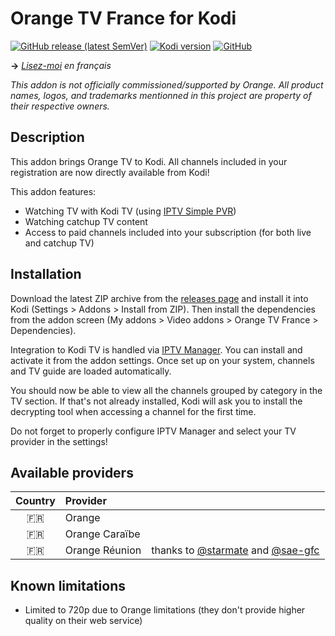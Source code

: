 # Orange TV France for Kodi
[![GitHub release (latest SemVer)](https://img.shields.io/github/v/release/f-lawe/plugin.video.orange.fr)](https://github.com/f-lawe/plugin.video.orange.fr/releases)
[![Kodi version](https://img.shields.io/badge/kodi%20version-v21-blue)](https://kodi.tv/)
[![GitHub](https://img.shields.io/github/license/f-lawe/plugin.video.orange.fr)](https://github.com/f-lawe/plugin.video.orange.fr/blob/master/LICENSE)

__→__ _[Lisez-moi](doc/README.fr.md) en français_

_This addon is not officially commissioned/supported by Orange. All product names, logos, and trademarks mentionned in this project are property of their respective owners._

## Description
This addon brings Orange TV to Kodi. All channels included in your registration are now directly available from Kodi!

This addon features:
- Watching TV with Kodi TV (using [IPTV Simple PVR](https://github.com/kodi-pvr/pvr.iptvsimple))
- Watching catchup TV content
- Access to paid channels included into your subscription (for both live and catchup TV)

## Installation
Download the latest ZIP archive from the [releases page](https://github.com/f-lawe/plugin.video.orange.fr/releases/latest) and install it into Kodi (Settings > Addons > Install from ZIP). Then install the dependencies from the addon screen (My addons > Video addons > Orange TV France > Dependencies).

Integration to Kodi TV is handled via [IPTV Manager](https://github.com/add-ons/service.iptv.manager). You can install and activate it from the addon settings. Once set up on your system, channels and TV guide are loaded automatically.

You should now be able to view all the channels grouped by category in the TV section. If that's not already installed, Kodi will ask you to install the decrypting tool when accessing a channel for the first time.

Do not forget to properly configure IPTV Manager and select your TV provider in the settings!

## Available providers
| Country   | Provider          |  |
|:---------:|:------------------|:-|
| 🇫🇷        | Orange            |  |
| 🇫🇷        | Orange Caraïbe    |  |
| 🇫🇷        | Orange Réunion    | thanks to [@starmate](https://github.com/starmate) and [@sae-gfc](https://github.com/sae-gfc) |

## Known limitations
- Limited to 720p due to Orange limitations (they don't provide higher quality on their web service)
